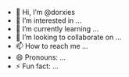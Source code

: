 - 👋 Hi, I’m @dorxies
- 👀 I’m interested in ...
- 🌱 I’m currently learning ...
- 💞️ I’m looking to collaborate on ...
- 📫 How to reach me ...
- 😄 Pronouns: ...
- ⚡ Fun fact: ...

<!---
dorxies/dorxies is a ✨ special ✨ repository because its `README.md` (this file) appears on your GitHub profile.
You can click the Preview link to take a look at your changes.
--->
